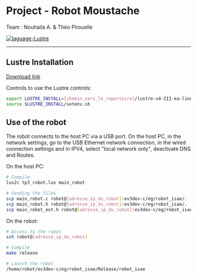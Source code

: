 # Project - Robot Moustache

Team : Nouhaila A. & Théo Pirouelle

<a href="https://www.lustre.org/download/">
  <img src="https://img.shields.io/badge/language-Lustre-f90?style=flat-square" alt="laguage-Lustre" />
</a>

---

## Lustre Installation


[Download link](https://www-verimag.imag.fr/DIST-TOOLS/SYNCHRONE/lustre-v4/distrib/index.html)

Controls to use the Lustre controls:

```sh
export LUSTRE_INSTALL=[chemin_vers_le_repertoire]/lustre-v4-III-ea-linux64/
source $LUSTRE_INSTALL/setenv.sh
```

## Use of the robot

The robot connects to the host PC via a USB port.
On the host PC, in the network settings, go to the USB Ethernet network connection, in the wired connection settings and in IPV4, select "local network only", deactivate DNS and Routes.

On the host PC:

```sh
# Compile
lus2c tp3_robot.lus main_robot

# Sending the files
scp main_robot.c robot@[adresse_ip_du_robot]:ev3dev-c/eg/robot_isae/.
scp main_robot.h robot@[adresse_ip_du_robot]:ev3dev-c/eg/robot_isae/.
scp main_robot_ext.h robot@[adresse_ip_du_robot]:ev3dev-c/eg/robot_isae/.
```

On the robot:

```sh
# Access to the robot
ssh robot@[adresse_ip_du_robot]

# Compile
make release

# Launch the robot
/home/robot/ev3dev-c/eg/robot_isae/Release/robot_isae
```
